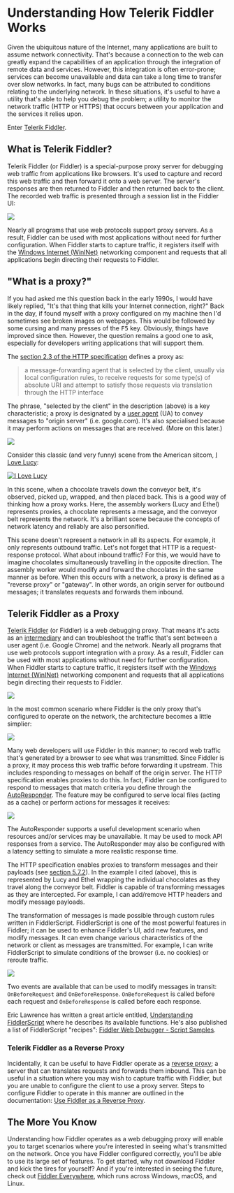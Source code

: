 # Understanding How Telerik Fiddler Works

Given the ubiquitous nature of the Internet, many applications are built to assume network connectivity. That's because a connection to the web can greatly expand the capabilities of an application through the integration of remote data and services. However, this integration is often error-prone; services can become unavailable and data can take a long time to transfer over slow networks. In fact, many bugs can be attributed to conditions relating to the underlying network. In these situations, it's useful to have a utility that's able to help you debug the problem; a utility to monitor the network traffic  (HTTP or HTTPS) that occurs between your application and the services it relies upon.

Enter [Telerik Fiddler](https://www.telerik.com/fiddler).

## What is Telerik Fiddler?

Telerik Fiddler (or Fiddler) is a special-purpose proxy server for debugging web traffic from applications like browsers. It's used to capture and record this web traffic and then forward it onto a web server. The server's responses are then returned to Fiddler and then returned back to the client. The recorded web traffic is presented through a session list in the Fiddler UI:

![](https://i.imgur.com/SF40wep.png)

Nearly all programs that use web protocols support proxy servers. As a result, Fiddler can be used with most applications without need for further configuration. When Fiddler starts to capture traffic, it registers itself with the [Windows Internet (WinINet)](https://docs.microsoft.com/windows/desktop/wininet/about-wininet) networking component and requests that all applications begin directing their requests to Fiddler.

## "What is a proxy?"

If you had asked me this question back in the early 1990s, I would have likely replied, "It's that thing that kills your Internet connection, right?" Back in the day, if found myself with a proxy configured on my machine then I'd sometimes see broken images on webpages. This would be followed by some cursing and many presses of the <kbd>F5</kbd> key. Obviously, things have improved since then. However, the question remains a good one to ask, especially for developers writing applications that will support them.

The [section 2.3 of the HTTP specification](https://httpwg.org/specs/rfc7230.html#intermediaries) defines a proxy as:

> a message-forwarding agent that is selected by the client, usually via local configuration rules, to receive requests for some type(s) of absolute URI and attempt to satisfy those requests via translation through the HTTP interface

The phrase, "selected by the client" in the description (above) is a key characteristic; a proxy is designated by a [user agent](https://en.wikipedia.org/wiki/User_agent) (UA) to convey messages to "origin server" (i.e. google.com). It's also specialised because it may perform actions on messages that are received. (More on this later.)

![](https://i.imgur.com/ii1HgSSl.png)

Consider this classic (and very funny) scene from the American sitcom, [I Love Lucy](https://www.imdb.com/title/tt0043208/):

[![I Love Lucy](http://img.youtube.com/vi/NkQ58I53mjk/0.jpg)](https://www.youtube.com/watch?v=NkQ58I53mjk "I Love Lucy")

In this scene, when a chocolate travels down the conveyor belt, it's observed, picked up, wrapped, and then placed back. This is a good way of thinking how a proxy works. Here, the assembly workers (Lucy and Ethel) represents proxies, a chocolate represents a message, and the conveyor belt represents the network. It's a brilliant scene because the concepts of network latency and reliably are also personified.

This scene doesn't represent a network in all its aspects. For example, it only represents outbound traffic. Let's not forget that HTTP is a request-response protocol. What about inbound traffic? For this, we would have to imagine chocolates simultaneously travelling in the opposite direction. The assembly worker would modify and forward the chocolates in the same manner as before. When this occurs with a network, a proxy is defined as a "reverse proxy" or "gateway". In other words, an origin server for outbound messages; it translates requests and forwards them inbound.

## Telerik Fiddler as a Proxy

[Telerik Fiddler](https://www.telerik.com/fiddler) (or Fiddler) is a web debugging proxy. That means it's acts as an [intermediary](https://httpwg.org/http-core/draft-ietf-httpbis-semantics-latest.html#intermediaries) and can troubleshoot the traffic that's sent between a user agent (i.e. Google Chrome) and the network. Nearly all programs that use web protocols support integration with a proxy. As a result, Fiddler can be used with most applications without need for further configuration. When Fiddler starts to capture traffic, it registers itself with the [Windows Internet (WinINet)](https://docs.microsoft.com/windows/desktop/wininet/about-wininet) networking component and requests that all applications begin directing their requests to Fiddler.

![](https://i.imgur.com/fx6LavP.png)

In the most common scenario where Fiddler is the only proxy that's configured to operate on the network, the architecture becomes a little simplier:

![](https://i.imgur.com/D6JqD1fl.png)

Many web developers will use Fiddler in this manner; to record web traffic that's generated by a browser to see what was transmitted. Since Fiddler is a proxy, it may process this web traffic before forwarding it upstream. This includes responding to messages on behalf of the origin server. The HTTP specification enables proxies to do this. In fact, Fiddler can be configured to respond to messages that match criteria you define through the [AutoResponder](https://docs.telerik.com/fiddler/KnowledgeBase/AutoResponder). The feature may be configured to serve local files (acting as a cache) or perform actions for messages it receives:

![](https://i.imgur.com/O2AkO1jl.png)

The AutoResponder supports a useful development scenario when resources and/or services may be unavailable. It may be used to mock API responses from a service. The AutoResponder may also be configured with a latency setting to simulate a more realistic response time.

The HTTP specification enables proxies to transform messages and their payloads (see [section 5.7.2](https://httpwg.org/specs/rfc7230.html#message.transformations)). In the example I cited (above), this is represented by Lucy and Ethel wrapping the individual chocolates as they travel along the conveyor belt. Fiddler is capable of transforming messages as they are intercepted. For example, I can add/remove HTTP headers and modify message payloads.

The transformation of messages is made possible through custom rules written in FiddlerScript. FiddlerScript is one of the most powerful features in Fiddler; it can be used to enhance Fiddler's UI, add new features, and modify messages. It can even change various characteristics of the network or client as messages are transmitted. For example, I can write FiddlerScript to simulate conditions of the browser (i.e. no cookies) or reroute traffic.

![](https://i.imgur.com/sZODz3T.png)

Two events are available that can be used to modify messages in transit: `OnBeforeRequest` and `OnBeforeResponse`. `OnBeforeRequest` is called before each request and `OnBeforeResponse` is called before each response.

Eric Lawrence has written a great article entitled, [Understanding FiddlerScript](https://www.telerik.com/blogs/understanding-fiddlerscript) where he describes its available functions. He's also published a list of FiddlerScript "recipes": [Fiddler Web Debugger - Script Samples](https://www.fiddlerbook.com/fiddler/dev/scriptsamples.asp).

### Telerik Fiddler as a Reverse Proxy

Incidentally, it can be useful to have Fiddler operate as a [reverse proxy](https://en.wikipedia.org/wiki/Reverse_proxy); a server that can translates requests and forwards them inbound. This can be useful in a situation where you may wish to capture traffic with Fiddler, but you are unable to configure the client to use a proxy server. Steps to configure Fiddler to operate in this manner are outlined in the documentation: [Use Fiddler as a Reverse Proxy](https://docs.telerik.com/fiddler/Configure-Fiddler/Tasks/UseFiddlerAsReverseProxy).

## The More You Know

Understanding how Fiddler operates as a web debugging proxy will enable you to target scenarios where you're interested in seeing what's transmitted on the network. Once you have Fiddler configured correctly, you'll be able to use its large set of features. To get started, why not download Fiddler and kick the tires for yourself? And if you're interested in seeing the future, check out [Fiddler Everywhere](https://www.telerik.com/fiddler-everywhere), which runs across Windows, macOS, and Linux.

